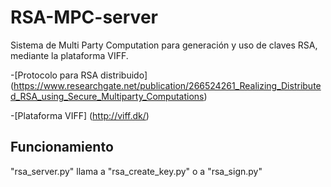# RSA-MPC-server
Sistema de Multi Party Computation para generación y uso de claves RSA, mediante la plataforma VIFF.

-[Protocolo para RSA distribuido]
(https://www.researchgate.net/publication/266524261_Realizing_Distributed_RSA_using_Secure_Multiparty_Computations)

-[Plataforma VIFF]
(http://viff.dk/)

## Funcionamiento
"rsa_server.py" llama a "rsa_create_key.py" o a "rsa_sign.py"
